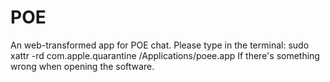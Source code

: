 # POE
An web-transformed app for POE chat.
Please type in the terminal: sudo xattr -rd com.apple.quarantine /Applications/poee.app 
If there's something wrong when opening the software.
